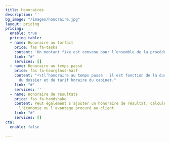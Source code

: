 ```yaml
---
title: Honoraires
description: ''
bg_image: "/images/honoraire.jpg"
layout: pricing
pricing:
  enable: true
  pricing_table:
  - name: Honoraire au forfait
    price: fas fa-tasks
    content: 'Un montant fixe est convenu pour l’ensemble de la procédure '
    link: "#"
    services: []
  - name: Honoraire au temps passé
    price: fas fa-hourglass-half
    content: "•\tl’honoraire au temps passé : il est fonction de la durée de traitement
      du dossier et du tarif horaire du cabinet."
    link: "#"
    services: ''
  - name: Honoraire de résultats
    price: fas fa-handshake
    content: Peut également s'ajouter un honoraire de résultat, calculé sur le gain,
      l'économie ou l'avantage procuré au client.
    link: "#"
    services: []
cta:
  enable: false

---
```

